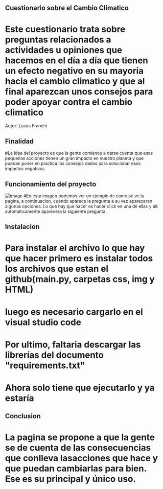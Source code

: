 ## Cuestionario sobre el Cambio Climatico
# Este cuestionario trata sobre preguntas relacionados a actividades u opiniones que hacemos en el día a día que tienen un efecto negativo en su mayoria hacia el cambio climatico y que al final aparezcan unos consejos para poder apoyar contra el cambio climatico
Autor: Lucas Franchi

## Finalidad
#La idea del proyecto es que la gente comience a darse cuenta que esas pequeñas acciones tienen un gran impacto en nuestro planeta y que puedan poner en practica los consejos dados para solucionar esos impactos negativos

## Funcionamiento del proyecto
![image](https://github.com/Lucasfranchesco/Hackaton-Cambio_Climatico/assets/153239784/2ecdcfe3-4328-40c2-80bb-413884da8b15)
#En esta imagen podemos ver un ejemplo de como se ve la pagina, a continuacion, cuando aparece la pregunta a su vez apareceran algunas opciones. Lo que hay que hacer es hacer click en una de ellas y allí automaticamente aparecera la siguiente pregunta.

## Instalacion 
# Para instalar el archivo lo que hay que hacer primero es instalar todos los archivos que estan el github(main.py, carpetas css, img y HTML)
# luego es necesario cargarlo en el visual studio code
# Por ultimo, faltaria descargar las librerías del documento "requirements.txt"
# Ahora solo tiene que ejecutarlo y ya estaría

## Conclusion
# La pagina se propone a que la gente se de cuenta de las consecuencias que conlleva lasacciones que hace y que puedan cambiarlas para bien. Ese es su principal y único uso.

